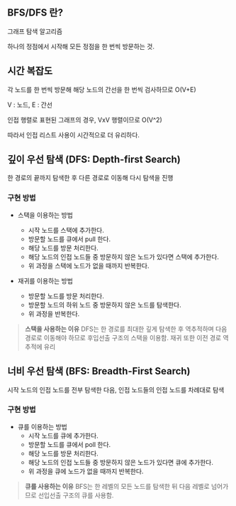 ## BFS/DFS 란?

그래프 탐색 알고리즘

하나의 정점에서 시작해 모든 정점을 한 번씩 방문하는 것.

## 시간 복잡도

각 노드를 한 번씩 방문해 해당 노드의 간선을 한 번씩 검사하므로 O(V+E)

V : 노드, E : 간선

인접 행렬로 표현된 그래프의 경우, VxV 행렬이므로  O(V^2)

따라서 인접 리스트 사용이 시간적으로 더 유리하다.

## 깊이 우선 탐색 (DFS: Depth-first Search)

한 경로의 끝까지 탐색한 후 다른 경로로 이동해 다시 탐색을 진행

### 구현 방법

- 스택을 이용하는 방법
    - 시작 노드를 스택에 추가한다.
    - 방문할 노드를 큐에서 pull 한다.
    - 해당 노드를 방문 처리한다.
    - 해당 노드의 인접 노드들 중 방문하지 않은 노드가 있다면 스택에 추가한다.
    - 위 과정을 스택에 노드가 없을 때까지 반복한다.

- 재귀를 이용하는 방법
    - 방문할 노드를 방문 처리한다.
    - 방문할 노드의 하위 노드 중 방문하지 않은 노드를 탐색한다.
    - 위 과정을 반복한다.

> **스택을 사용하는 이유**
DFS는 한 경로를 최대한 깊게 탐색한 후 역추적하며 다음 경로로 이동해야 하므로 후입선출 구조의 스택을 이용함.
재귀 또한 이전 경로 역추적에 유리
> 

## 너비 우선 탐색 (BFS: Breadth-First Search)

시작 노드의 인접 노드를 전부 탐색한 다음, 인접 노드들의 인접 노드를 차례대로 탐색

### 구현 방법

- 큐를 이용하는 방법
    - 시작 노드를 큐에 추가한다.
    - 방문할 노드를 큐에서 poll 한다.
    - 해당 노드를 방문 처리한다.
    - 해당 노드의 인접 노드들 중 방문하지 않은 노드가 있다면 큐에 추가한다.
    - 위 과정을 큐에 노드가 없을 때까지 반복한다.

> **큐를 사용하는 이유**
BFS는 한 레벨의 모든 노드를 탐색한 뒤 다음 레벨로 넘어가므로 선입선출 구조의 큐를 사용함.
>
